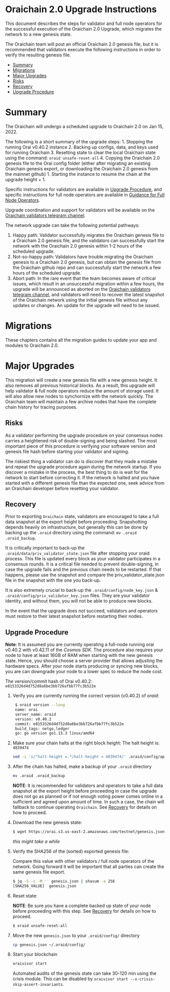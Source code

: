 # Oraichain 2.0 Upgrade Instructions

This document describes the steps for validator and full node operators for the successful execution of the Oraichain 2.0 Upgrade, which migrates the network to a new genesis state.

The Oraichain team
will post an official Oraichain 2.0 genesis file, but it is recommended that validators
execute the following instructions in order to verify the resulting genesis file.

  - [Summary](#summary)
  - [Migrations](#migrations)
  - [Major Upgrades](#major-upgrades)
  - [Risks](#risks)
  - [Recovery](#recovery)
  - [Upgrade Procedure](#upgrade-procedure)
 
# Summary

The Oraichain will undergo a scheduled upgrade to Oraichain 2.0 on Jan 15, 2022.

The following is a short summary of the upgrade steps:
    1. Stopping the running Orai v0.40.2 instance 
    2. Backing up configs, data, and keys used for running Oraichain
    3. Resetting state to clear the local Oraichain state using the command: ```oraid unsafe-reset-all```
    4. Copying the Oraichain 2.0 genesis file to the Orai config folder (either after migrating an existing Oraichain genesis export, or downloading the Oraichain 2.0 genesis from the mainnet github)
    1. Starting the instance to resume the chain at the upgrade height + 1.

Specific instructions for validators are available in [Upgrade Procedure](#upgrade-procedure), 
and specific instructions for full node operators are available in [Guidance for Full Node Operators](#guidance-for-full-node-operators).

Upgrade coordination and support for validators will be available on the [Oraichain validators telegram channel](https://t.me/+yH9nMLrokQRhZGY1).

The network upgrade can take the following potential pathways:
1. Happy path: Validator successfully migrates the Oraichain genesis file to a Oraichain 2.0 genesis file, and the validators can successfully start the network with the Oraichain 2.0 genesis within 1-2 hours of the scheduled upgrade.
1. Not-so-happy path: Validators have trouble migrating the Oraichain genesis to a Oraichain 2.0 genesis, but can obtain the genesis file from the Oraichain github repo and can successfully start the network a few hours of the scheduled upgrade.  
1. Abort path: In the rare event that the team becomes aware of critical issues, which result in an unsuccessful migration within a few hours, the upgrade will be announced as aborted 
   on the [Oraichain validators telegram channel](https://t.me/+yH9nMLrokQRhZGY1), and validators will need to recover the latest snapshot of the Oraichain network using the initial genesis file without any updates or changes. 
   An update for the upgrade will need to be issued.

# Migrations

These chapters contains all the migration guides to update your app and modules to Oraichain 2.0.

# Major Upgrades

This migration will create a new genesis file with a new genesis height. It also removes all previous historical blocks. As a result, this upgrade will help validator & full node operators reduce the amount of storage used. It will also allow new nodes to synchornize with the network quickly. The Oraichain team will maintain a few archive nodes that have the complete chain history for tracing purposes.

## Risks

As a validator performing the upgrade procedure on your consensus nodes carries a heightened risk of
double-signing and being slashed. The most important piece of this procedure is verifying your
software version and genesis file hash before starting your validator and signing.

The riskiest thing a validator can do is discover that they made a mistake and repeat the upgrade
procedure again during the network startup. If you discover a mistake in the process, the best thing
to do is wait for the network to start before correcting it. If the network is halted and you have
started with a different genesis file than the expected one, seek advice from an Oraichain developer
before resetting your validator.

## Recovery

Prior to exporting `Oraichain` state, validators are encouraged to take a full data snapshot at the
export height before proceeding. Snapshotting depends heavily on infrastructure, but generally this
can be done by backing up the `.oraid` directory using the command: ```mv .oraid .oraid_backup```.

It is critically important to back-up the `.oraid/data/priv_validator_state.json` file after stopping your oraid process. This file is updated every block as your validator participates in a consensus rounds. It is a critical file needed to prevent double-signing, in case the upgrade fails and the previous chain needs to be restarted. If that happens, please use the snapshot and compare the priv_validator_state.json file in the snapshot with the one you back-up.

It is also extremely crucial to back-up the `.oraid/config/node_key.json` & `.oraid/config/priv_validator_key.json` files. They are your validator identity, and without them, you will not be able to produce new blocks.

In the event that the upgrade does not succeed, validators and operators must restore to their latest snapshot before restarting their nodes.

## Upgrade Procedure

__Note__: It is assumed you are currently operating a full-node running orai v0.40.2 with v0.42.11 of the _Cosmos SDK_. The procedure also requires your node to have at least 16GB of RAM when starting with the new genesis state. Hence, you should choose a server provider that allows adjusting the hardware specs. After your node starts producing or syncing new blocks, you are can downgrade your node to a lower spec to reduce the node cost.

The version/commit hash of Orai v0.40.2: `e8153326d4d752d8a6be3bb726afbb77fc3b522e`

1. Verify you are currently running the correct version (v0.40.2) of _oraid_:

   ```bash
    $ oraid version --long
    name: orai
    server_name: oraid
    version: v0.40.2
    commit: e8153326d4d752d8a6be3bb726afbb77fc3b522e
    build_tags: netgo,ledger
    go: go version go1.15.3 linux/amd64
   ```

1. Make sure your chain halts at the right block height:
    The halt height is: `4839474`

    ```bash
    sed -i 's/^halt-height =.*/halt-height = 4839474/' .oraid/config/app.toml
    ```

 1. After the chain has halted, make a backup of your `.oraid` directory

    ```bash
    mv .oraid .oraid_backup
    ```

    **NOTE**: It is recommended for validators and operators to take a full data snapshot at the export
   height before proceeding in case the upgrade does not go as planned or if not enough voting power
   comes online in a sufficient and agreed upon amount of time. In such a case, the chain will fallback
   to continue operating `Oraichain`. See [Recovery](#recovery) for details on how to proceed.

1. Download the new genesis state:

   ```bash
   $ wget https://orai.s3.us-east-2.amazonaws.com/testnet/genesis.json -O genesis.json
   ```
   _this might take a while_

1. Verify the SHA256 of the (sorted) exported genesis file:

    Compare this value with other validators / full node operators of the network. 
    Going forward it will be important that all parties can create the same genesis file export.

   ```bash
   $ jq -S -c -M '' genesis.json | shasum -a 256
   [SHA256_VALUE]  genesis.json
   ```
1. Reset state:

   **NOTE**: Be sure you have a complete backed up state of your node before proceeding with this step.
   See [Recovery](#recovery) for details on how to proceed.

   ```bash
   $ oraid unsafe-reset-all
   ```

1. Move the new `genesis.json` to your `.oraid/config/` directory

    ```bash
    cp genesis.json ~/.oraid/config/
    ```

1. Start your blockchain 

    ```bash
    oraivisor start
    ```

    Automated audits of the genesis state can take 30-120 min using the crisis module. This can be disabled by 
    `oraivisor start --x-crisis-skip-assert-invariants`.